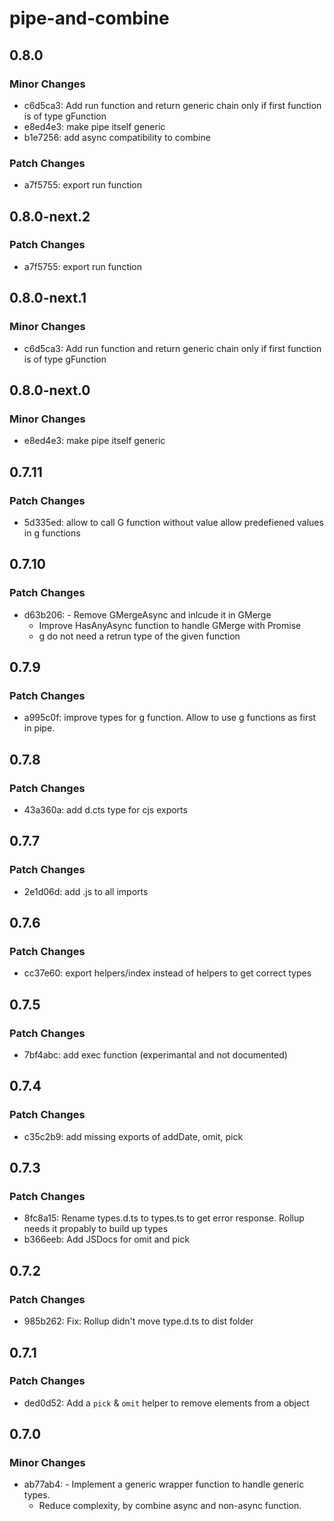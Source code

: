 # pipe-and-combine

## 0.8.0

### Minor Changes

- c6d5ca3: Add run function and return generic chain only if first function is of type gFunction
- e8ed4e3: make pipe itself generic
- b1e7256: add async compatibility to combine

### Patch Changes

- a7f5755: export run function

## 0.8.0-next.2

### Patch Changes

- a7f5755: export run function

## 0.8.0-next.1

### Minor Changes

- c6d5ca3: Add run function and return generic chain only if first function is of type gFunction

## 0.8.0-next.0

### Minor Changes

- e8ed4e3: make pipe itself generic

## 0.7.11

### Patch Changes

- 5d335ed: allow to call G function without value
  allow predefiened values in g functions

## 0.7.10

### Patch Changes

- d63b206: - Remove GMergeAsync and inlcude it in GMerge
  - Improve HasAnyAsync function to handle GMerge with Promise
  - g do not need a retrun type of the given function

## 0.7.9

### Patch Changes

- a995c0f: improve types for g function. Allow to use g functions as first in pipe.

## 0.7.8

### Patch Changes

- 43a360a: add d.cts type for cjs exports

## 0.7.7

### Patch Changes

- 2e1d06d: add .js to all imports

## 0.7.6

### Patch Changes

- cc37e60: export helpers/index instead of helpers to get correct types

## 0.7.5

### Patch Changes

- 7bf4abc: add exec function (experimantal and not documented)

## 0.7.4

### Patch Changes

- c35c2b9: add missing exports of addDate, omit, pick

## 0.7.3

### Patch Changes

- 8fc8a15: Rename types.d.ts to types.ts to get error response. Rollup needs it propably to build up types
- b366eeb: Add JSDocs for omit and pick

## 0.7.2

### Patch Changes

- 985b262: Fix: Rollup didn't move type.d.ts to dist folder

## 0.7.1

### Patch Changes

- ded0d52: Add a `pick` & `omit` helper to remove elements from a object

## 0.7.0

### Minor Changes

- ab77ab4: - Implement a generic wrapper function to handle generic types.
  - Reduce complexity, by combine async and non-async function.
